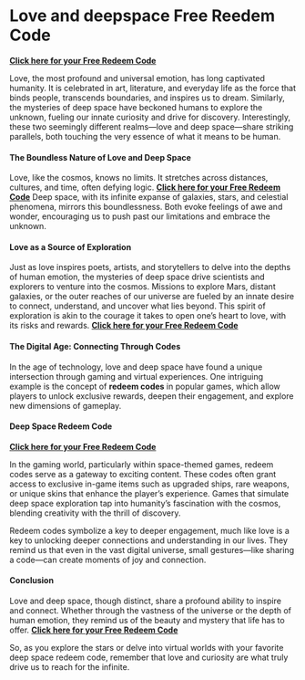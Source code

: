 # Love and deepspace Free Reedem Code

[**Click here for your Free Redeem Code**](https://www.alltelelink.in)  

Love, the most profound and universal emotion, has long captivated humanity. It is celebrated in art, literature, and everyday life as the force that binds people, transcends boundaries, and inspires us to dream. Similarly, the mysteries of deep space have beckoned humans to explore the unknown, fueling our innate curiosity and drive for discovery. Interestingly, these two seemingly different realms—love and deep space—share striking parallels, both touching the very essence of what it means to be human.  

#### The Boundless Nature of Love and Deep Space  

Love, like the cosmos, knows no limits. It stretches across distances, cultures, and time, often defying logic. [**Click here for your Free Redeem Code**](https://www.alltelelink.in) Deep space, with its infinite expanse of galaxies, stars, and celestial phenomena, mirrors this boundlessness. Both evoke feelings of awe and wonder, encouraging us to push past our limitations and embrace the unknown.  

#### Love as a Source of Exploration  

Just as love inspires poets, artists, and storytellers to delve into the depths of human emotion, the mysteries of deep space drive scientists and explorers to venture into the cosmos. Missions to explore Mars, distant galaxies, or the outer reaches of our universe are fueled by an innate desire to connect, understand, and uncover what lies beyond. This spirit of exploration is akin to the courage it takes to open one’s heart to love, with its risks and rewards. [**Click here for your Free Redeem Code**](https://www.alltelelink.in)  

#### The Digital Age: Connecting Through Codes  

In the age of technology, love and deep space have found a unique intersection through gaming and virtual experiences. One intriguing example is the concept of **redeem codes** in popular games, which allow players to unlock exclusive rewards, deepen their engagement, and explore new dimensions of gameplay.  

#### Deep Space Redeem Code  

[**Click here for your Free Redeem Code**](https://www.alltelelink.in)  

In the gaming world, particularly within space-themed games, redeem codes serve as a gateway to exciting content. These codes often grant access to exclusive in-game items such as upgraded ships, rare weapons, or unique skins that enhance the player’s experience. Games that simulate deep space exploration tap into humanity’s fascination with the cosmos, blending creativity with the thrill of discovery.  

Redeem codes symbolize a key to deeper engagement, much like love is a key to unlocking deeper connections and understanding in our lives. They remind us that even in the vast digital universe, small gestures—like sharing a code—can create moments of joy and connection.  

#### Conclusion  

Love and deep space, though distinct, share a profound ability to inspire and connect. Whether through the vastness of the universe or the depth of human emotion, they remind us of the beauty and mystery that life has to offer. [**Click here for your Free Redeem Code**](https://www.alltelelink.in)  

So, as you explore the stars or delve into virtual worlds with your favorite deep space redeem code, remember that love and curiosity are what truly drive us to reach for the infinite.
